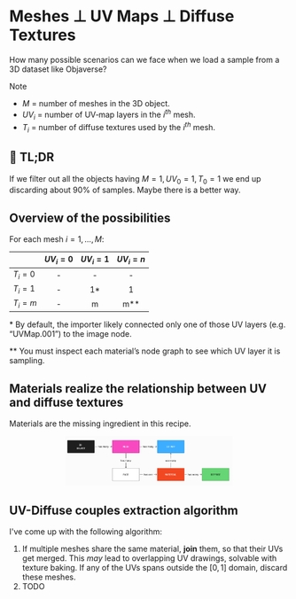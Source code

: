 # Meshes $\perp$ UV Maps $\perp$ Diffuse Textures
How many possible scenarios can we face when we load a sample from a 3D dataset like Objaverse?

>[!NOTE]
> * $M$ = number of meshes in the 3D object.
> * $UV_i$ = number of UV‐map layers in the $i^{th}$ mesh.
> * $T_i$ = number of diffuse textures used by the $i^{th}$ mesh.
## 📌 TL;DR
If we filter out all the objects having $M=1,\,UV_0=1,\,T_0=1$ we end up discarding about $90\%$ of samples. Maybe there is a better way.

## Overview of the possibilities

For each mesh $i=1,...,M$:

|         | $UV_i=0$ | $UV_i=1$ | $UV_i=n$ |
| ------- | :------: | :------: | :------: |
| $T_i=0$ |    -     |    -     |    -     |
| $T_i=1$ |    -     |    1*    |    1     |
| $T_i=m$ |    -     |    m     |   m**    |

\* By default, the importer likely connected only one of those UV layers (e.g. “UVMap.001”) to the image node.

** You must inspect each material’s node graph to see which UV layer it is sampling.

## Materials realize the relationship between UV and diffuse textures

Materials are the missing ingredient in this recipe.

<p align="center"> <img width="60%" src="img/mesh-uv-diffuse-er.png"></img></p>

## UV-Diffuse couples extraction algorithm
I've come up with the following algorithm:
1. If multiple meshes share the same material, **join** them, so that their UVs get merged. This *may* lead to overlapping UV drawings, solvable with texture baking. If any of the UVs spans outside the $[0,1]$ domain, discard these meshes.
2. TODO